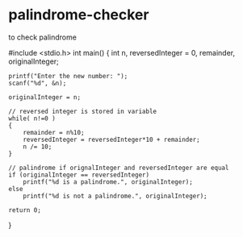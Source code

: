 # palindrome-checker
to check palindrome

#include <stdio.h>
int main()
{
    int n, reversedInteger = 0, remainder, originalInteger;

    printf("Enter the new number: ");
    scanf("%d", &n);

    originalInteger = n;

    // reversed integer is stored in variable 
    while( n!=0 )
    {
        remainder = n%10;
        reversedInteger = reversedInteger*10 + remainder;
        n /= 10;
    }

    // palindrome if orignalInteger and reversedInteger are equal
    if (originalInteger == reversedInteger)
        printf("%d is a palindrome.", originalInteger);
    else
        printf("%d is not a palindrome.", originalInteger);
    
    return 0;
}
